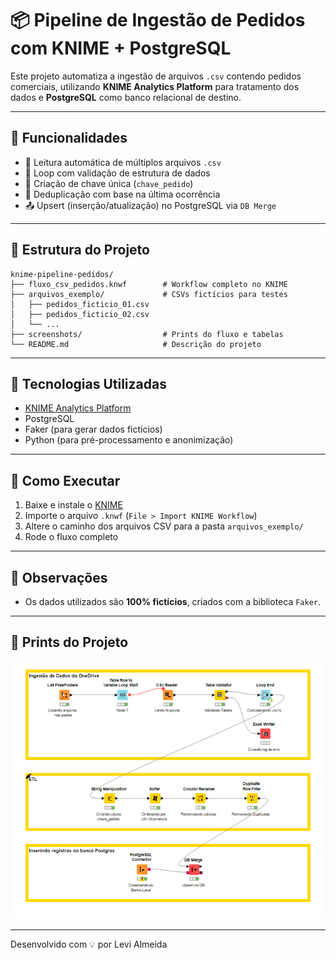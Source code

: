 
# 📦 Pipeline de Ingestão de Pedidos com KNIME + PostgreSQL

Este projeto automatiza a ingestão de arquivos `.csv` contendo pedidos comerciais, utilizando **KNIME Analytics Platform** para tratamento dos dados e **PostgreSQL** como banco relacional de destino.

---

## 🚀 Funcionalidades

- 📁 Leitura automática de múltiplos arquivos `.csv`
- 🔄 Loop com validação de estrutura de dados
- 🧼 Criação de chave única (`chave_pedido`)
- 🧹 Deduplicação com base na última ocorrência
- 📤 Upsert (inserção/atualização) no PostgreSQL via `DB Merge`
  
---

## 📂 Estrutura do Projeto

```
knime-pipeline-pedidos/
├── fluxo_csv_pedidos.knwf        # Workflow completo no KNIME
├── arquivos_exemplo/             # CSVs fictícios para testes
│   ├── pedidos_ficticio_01.csv
│   ├── pedidos_ficticio_02.csv
│   └── ...
├── screenshots/                  # Prints do fluxo e tabelas
└── README.md                     # Descrição do projeto
```

---

## 🧪 Tecnologias Utilizadas

- [KNIME Analytics Platform](https://www.knime.com/)
- PostgreSQL
- Faker (para gerar dados fictícios)
- Python (para pré-processamento e anonimização)

---


## 📝 Como Executar

1. Baixe e instale o [KNIME](https://www.knime.com/downloads)
2. Importe o arquivo `.knwf` (`File > Import KNIME Workflow`)
3. Altere o caminho dos arquivos CSV para a pasta `arquivos_exemplo/`
4. Rode o fluxo completo

---

## 📌 Observações

- Os dados utilizados são **100% fictícios**, criados com a biblioteca `Faker`.

---

## 📸 Prints do Projeto

![Fluxo KNIME](screenshots/knime_fluxo.png)

---
Desenvolvido com 💡 por Levi Almeida
